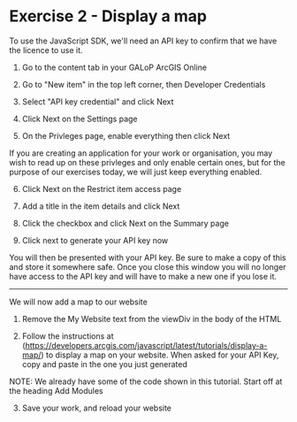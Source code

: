 # Exercise 2 - Display a map

To use the JavaScript SDK, we'll need an API key to confirm that we have the licence to use it.

1. Go to the content tab in your GALoP ArcGIS Online
   
3. Go to "New item" in the top left corner, then Developer Credentials
   
5. Select "API key credential" and click Next
   
7. Click Next on the Settings page
   
9. On the Privleges page, enable everything then click Next

If you are creating an application for your work or organisation, you may wish to read up on these privleges and only enable certain ones, but for the purpose of our exercises today, we will just keep everything enabled.

6. Click Next on the Restrict item access page
   
8. Add a title in the item details and click Next
   
10. Click the checkbox and click Next on the Summary page
    
12. Click next to generate your API key now

You will then be presented with your API key. Be sure to make a copy of this and store it somewhere safe. Once you close this window you will no longer have access to the API key and will have to make a new one if you lose it.

----------------------------------------------------------------

We will now add a map to our website

1. Remove the My Website text from the viewDiv in the body of the HTML

2. Follow the instructions at (https://developers.arcgis.com/javascript/latest/tutorials/display-a-map/) to display a map on your website.
When asked for your API Key, copy and paste in the one you just generated

NOTE: We already have some of the code shown in this tutorial. Start off at the heading Add Modules

3. Save your work, and reload your website

